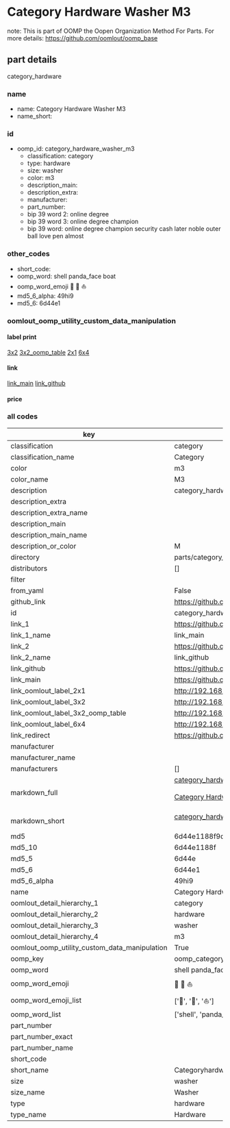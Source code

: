 # Category Hardware Washer M3  

note: This is part of OOMP the Oopen Organization Method For Parts. For more details: https://github.com/oomlout/oomp_base

##  part details
  



category_hardware



### name
* name: Category Hardware Washer M3
* name_short: 
### id
* oomp_id: category_hardware_washer_m3
  * classification: category
  * type: hardware
  * size: washer
  * color: m3
  * description_main: 
  * description_extra: 
  * manufacturer: 
  * part_number: 
  * bip 39 word 2: online degree
  * bip 39 word 3: online degree champion
  * bip 39 word: online degree champion security cash later noble outer ball love pen almost

### other_codes
* short_code: 
* oomp_word: shell panda_face boat
* oomp_word_emoji :shell: :panda_face: :boat:
* md5_6_alpha: 49hi9
* md5_6: 6d44e1






### oomlout_oomp_utility_custom_data_manipulation
#### label print
[3x2](http://192.168.1.245:1112/?label=oomp%2049hi9)
[3x2_oomp_table](http://192.168.1.108:1112/?label=oomp%2049hi9)
[2x1](http://192.168.1.242:1112/?label=oomp%2049hi9)
[6x4](http://192.168.1.55:1112/?label=oomp%2049hi9)    

#### link

[link_main](https://github.com/oomlout/oomlout_oomp_version_1_messy/tree/main/parts/category_hardware_washer_m3) [link_github](https://github.com/oomlout/oomlout_oomp_version_1_messy/tree/main/parts/category_hardware_washer_m3)                             

#### price







### all codes 
| key | value |  
| --- | --- |  
| classification | category |  
| classification_name | Category |  
| color | m3 |  
| color_name | M3 |  
| description | category_hardware |  
| description_extra |  |  
| description_extra_name |  |  
| description_main |  |  
| description_main_name |  |  
| description_or_color | M  |  
| directory | parts/category_hardware_washer_m3 |  
| distributors | [] |  
| filter |  |  
| from_yaml | False |  
| github_link | https://github.com/oomlout/oomlout_oomp_part_src/tree/main/parts/category_hardware_washer_m3 |  
| id | category_hardware_washer_m3 |  
| link_1 | https://github.com/oomlout/oomlout_oomp_version_1_messy/tree/main/parts/category_hardware_washer_m3 |  
| link_1_name | link_main |  
| link_2 | https://github.com/oomlout/oomlout_oomp_version_1_messy/tree/main/parts/category_hardware_washer_m3 |  
| link_2_name | link_github |  
| link_github | https://github.com/oomlout/oomlout_oomp_version_1_messy/tree/main/parts/category_hardware_washer_m3 |  
| link_main | https://github.com/oomlout/oomlout_oomp_version_1_messy/tree/main/parts/category_hardware_washer_m3 |  
| link_oomlout_label_2x1 | http://192.168.1.242:1112/?label=oomp%2049hi9 |  
| link_oomlout_label_3x2 | http://192.168.1.245:1112/?label=oomp%2049hi9 |  
| link_oomlout_label_3x2_oomp_table | http://192.168.1.108:1112/?label=oomp%2049hi9 |  
| link_oomlout_label_6x4 | http://192.168.1.55:1112/?label=oomp%2049hi9 |  
| link_redirect | https://github.com/oomlout/oomlout_oomp_version_1_messy/tree/main/parts/category_hardware_washer_m3 |  
| manufacturer |  |  
| manufacturer_name |  |  
| manufacturers | [] |  
| markdown_full | [category_hardware_washer_m3](none)<br>[](none)<br>[Category Hardware Washer M3](none)<br><br> |  
| markdown_short | [category_hardware_washer_m3](none)<br><br> |  
| md5 | 6d44e1188f9d52b5f511ac2c4c0e74d7 |  
| md5_10 | 6d44e1188f |  
| md5_5 | 6d44e |  
| md5_6 | 6d44e1 |  
| md5_6_alpha | 49hi9 |  
| name | Category Hardware Washer M3 |  
| oomlout_detail_hierarchy_1 | category |  
| oomlout_detail_hierarchy_2 | hardware |  
| oomlout_detail_hierarchy_3 | washer |  
| oomlout_detail_hierarchy_4 | m3 |  
| oomlout_oomp_utility_custom_data_manipulation | True |  
| oomp_key | oomp_category_hardware_washer_m3 |  
| oomp_word | shell panda_face boat |  
| oomp_word_emoji | :shell: :panda_face: :boat: |  
| oomp_word_emoji_list | [':shell:', ':panda_face:', ':boat:'] |  
| oomp_word_list | ['shell', 'panda_face', 'boat'] |  
| part_number |  |  
| part_number_exact |  |  
| part_number_name |  |  
| short_code |  |  
| short_name | Categoryhardware |  
| size | washer |  
| size_name | Washer |  
| type | hardware |  
| type_name | Hardware |  
